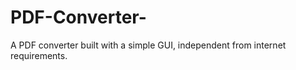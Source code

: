 # PDF-Converter-
A PDF converter built with a simple GUI, independent from internet requirements.  
